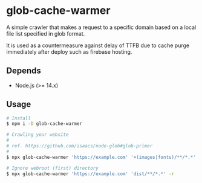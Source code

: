 # glob-cache-warmer
A simple crawler that makes a request to a specific domain based on a local file list specified in glob format.

It is used as a countermeasure against delay of TTFB due to cache purge immediately after deploy such as firebase hosting.

## Depends
- Node.js (>= 14.x)

## Usage
```sh
# Install
$ npm i -D glob-cache-warmer

# Crawling your website
#
# ref. https://github.com/isaacs/node-glob#glob-primer
#
$ npx glob-cache-warmer 'https://example.com' '+(images|fonts)/**/*.*'

# Ignore webroot (first) directory
$ npx glob-cache-warmer 'https://example.com' 'dist/**/*.*' -r
```
